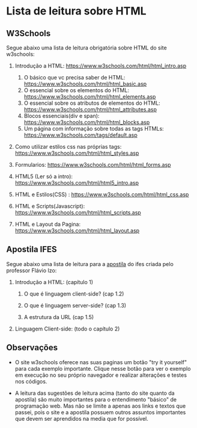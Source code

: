# Lista de leitura sobre HTML

## W3Schools
Segue abaixo uma lista de leitura obrigatória sobre HTML do site w3schools:

1. Introdução a HTML: https://www.w3schools.com/html/html_intro.asp
    1. O básico que vc precisa saber de HTML: https://www.w3schools.com/html/html_basic.asp
    2. O essencial sobre os elementos do HTML: https://www.w3schools.com/html/html_elements.asp
    3. O essencial sobre os atributos de elementos do HTML: https://www.w3schools.com/html/html_attributes.asp
    4. Blocos essenciais(div e span): https://www.w3schools.com/html/html_blocks.asp
    5. Um página com informação sobre todas as tags HTMLs: https://www.w3schools.com/tags/default.asp
   

2. Como utilizar estilos css nas próprias tags: https://www.w3schools.com/html/html_styles.asp

3. Formularios: https://www.w3schools.com/html/html_forms.asp

4. HTML5 (Ler só a intro): https://www.w3schools.com/html/html5_intro.asp

5. HTML e Estilos(CSS) : https://www.w3schools.com/html/html_css.asp

6. HTML e Scripts(Javascript): https://www.w3schools.com/html/html_scripts.asp

7. HTML e Layout da Pagina: https://www.w3schools.com/html/html_layout.asp


## Apostila IFES
Segue abaixo uma lista de leitura para a [apostila](apostila-flavio-izo.pdf) do ifes criada pelo professor Flávio Izo:

1. Introdução a HTML: (capítulo 1)
    
    1. O que é linguagem client-side? (cap 1.2)
    
    2. O que é linguagem server-side? (cap 1.3)
    
    3. A estrutura da URL (cap 1.5)
    
2. Linguagem Client-side: (todo o capítulo 2)


## Observações
* O site w3schools oferece nas suas paginas um botão "try it yourself" para cada exemplo importante. Clique nesse botão para ver o exemplo em execução no seu próprio navegador e realizar alterações e testes nos códigos.

* A leitura das sugestões de leitura acima (tanto do site quanto da apostila) são muito importantes para o entendimento "básico" de programação web. Mas não se limite a apenas aos links e textos que passei, pois o site e a apostila possuem outros assuntos importantes que devem ser aprendidos na media que for possível.
